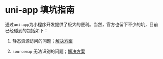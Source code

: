 # uni-app 填坑指南

通过`uni-app`为小程序开发提供了极大的便利。当然，官方也留下不少的坑，目前已经碰到的包括如下：

1. 静态资源访问的问题；[解决方案](chapter02-解决无法处理静态资源的问题.md)

2. `sourcemap` 无法识别的问题；[解决方案](chapter03-解决微信小程序开发无法识别sourcemap的问题.md)